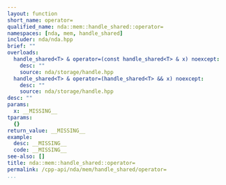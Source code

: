 ```yaml
---
layout: function
short_name: operator=
qualified_name: nda::mem::handle_shared::operator=
namespaces: [nda, mem, handle_shared]
includer: nda/nda.hpp
brief: ""
overloads:
  handle_shared<T> & operator=(const handle_shared<T> & x) noexcept:
    desc: ""
    source: nda/storage/handle.hpp
  handle_shared<T> & operator=(handle_shared<T> && x) noexcept:
    desc: ""
    source: nda/storage/handle.hpp
desc: ""
params:
  x: __MISSING__
tparams:
  {}
return_value: __MISSING__
example:
  desc: __MISSING__
  code: __MISSING__
see-also: []
title: nda::mem::handle_shared::operator=
permalink: /cpp-api/nda/mem/handle_shared/operator=
...
```


